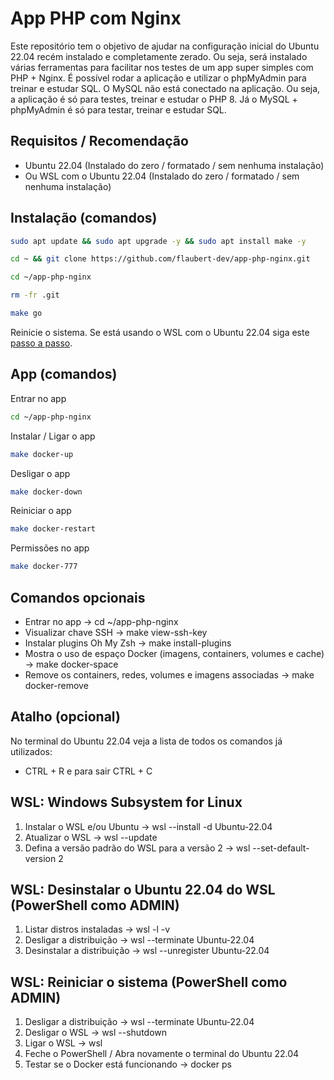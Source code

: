 # App PHP com Nginx

Este repositório tem o objetivo de ajudar na configuração inicial do Ubuntu 22.04 recém instalado e completamente zerado. Ou seja, será instalado várias ferramentas para facilitar nos testes de um app super simples com PHP + Nginx. É possível rodar a aplicação e utilizar o phpMyAdmin para treinar e estudar SQL. O MySQL não está conectado na aplicação. Ou seja, a aplicação é só para testes, treinar e estudar o PHP 8. Já o MySQL + phpMyAdmin é só para testar, treinar e estudar SQL.

## Requisitos / Recomendação

- Ubuntu 22.04 (Instalado do zero / formatado / sem nenhuma instalação) 
- Ou WSL com o Ubuntu 22.04 (Instalado do zero / formatado / sem nenhuma instalação)

## Instalação (comandos)

```bash
sudo apt update && sudo apt upgrade -y && sudo apt install make -y
```

```bash
cd ~ && git clone https://github.com/flaubert-dev/app-php-nginx.git
```

```bash
cd ~/app-php-nginx
```

```bash
rm -fr .git
```

```bash
make go
```

Reinicie o sistema. Se está usando o WSL com o Ubuntu 22.04 siga este [passo a passo](https://github.com/flaubert-dev/app-php-nginx?tab=readme-ov-file#wsl-reiniciar-o-sistema-powershell-como-admin).

## App (comandos)

Entrar no app

```zsh
cd ~/app-php-nginx
```

Instalar / Ligar o app 

```zsh
make docker-up
```

Desligar o app

```zsh
make docker-down
```

Reiniciar o app

```zsh
make docker-restart
```

Permissões no app

```zsh
make docker-777
```

## Comandos opcionais

- Entrar no app                                                        -> cd ~/app-php-nginx
- Visualizar chave SSH                                                 -> make view-ssh-key
- Instalar plugins Oh My Zsh                                           -> make install-plugins
- Mostra o uso de espaço Docker (imagens, containers, volumes e cache) -> make docker-space 
- Remove os containers, redes, volumes e imagens associadas            -> make docker-remove

## Atalho (opcional)

No terminal do Ubuntu 22.04 veja a lista de todos os comandos já utilizados: 

- CTRL + R e para sair CTRL + C

## WSL: Windows Subsystem for Linux

1. Instalar o WSL e/ou Ubuntu                    -> wsl --install -d Ubuntu-22.04
2. Atualizar o WSL                               -> wsl --update
3. Defina a versão padrão do WSL para a versão 2 -> wsl --set-default-version 2

## WSL: Desinstalar o Ubuntu 22.04 do WSL (PowerShell como ADMIN)

1. Listar distros instaladas  -> wsl -l -v
2. Desligar a distribuição    -> wsl --terminate Ubuntu-22.04
3. Desinstalar a distribuição -> wsl --unregister Ubuntu-22.04

## WSL: Reiniciar o sistema (PowerShell como ADMIN)

1. Desligar a distribuição -> wsl --terminate Ubuntu-22.04
2. Desligar o WSL          -> wsl --shutdown
3. Ligar o WSL             -> wsl
4. Feche o PowerShell / Abra novamente o terminal do Ubuntu 22.04
5. Testar se o Docker está funcionando -> docker ps
